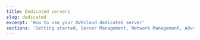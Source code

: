 ```yaml
---
title: Dedicated servers
slug: dedicated
excerpt: 'How to use your OVHcloud dedicated server'
sections: 'Getting started, Server Management, Network Management, Advanced use, Diagnostic and rescue mode, Storage'
---
```


